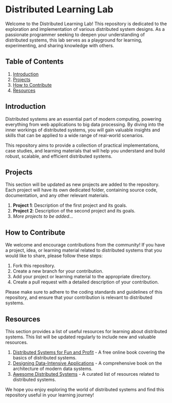 Distributed Learning Lab
========================

Welcome to the Distributed Learning Lab! This repository is dedicated to the exploration and implementation of various distributed system designs. As a passionate programmer seeking to deepen your understanding of distributed systems, this lab serves as a playground for learning, experimenting, and sharing knowledge with others.

Table of Contents
-----------------

1.  [Introduction](#introduction)
2.  [Projects](#projects)
3.  [How to Contribute](#how-to-contribute)
4.  [Resources](#resources)

Introduction
------------

Distributed systems are an essential part of modern computing, powering everything from web applications to big data processing. By diving into the inner workings of distributed systems, you will gain valuable insights and skills that can be applied to a wide range of real-world scenarios.

This repository aims to provide a collection of practical implementations, case studies, and learning materials that will help you understand and build robust, scalable, and efficient distributed systems.

Projects
--------

This section will be updated as new projects are added to the repository. Each project will have its own dedicated folder, containing source code, documentation, and any other relevant materials.

1.  **Project 1**: Description of the first project and its goals.
2.  **Project 2**: Description of the second project and its goals.
3.  _More projects to be added..._

How to Contribute
-----------------

We welcome and encourage contributions from the community! If you have a project, idea, or learning material related to distributed systems that you would like to share, please follow these steps:

1.  Fork this repository.
2.  Create a new branch for your contribution.
3.  Add your project or learning material to the appropriate directory.
4.  Create a pull request with a detailed description of your contribution.

Please make sure to adhere to the coding standards and guidelines of this repository, and ensure that your contribution is relevant to distributed systems.

Resources
---------

This section provides a list of useful resources for learning about distributed systems. This list will be updated regularly to include new and valuable resources.

1.  [Distributed Systems for Fun and Profit](https://book.mixu.net/distsys/index.html) - A free online book covering the basics of distributed systems.
2.  [Designing Data-Intensive Applications](https://dataintensive.net/) - A comprehensive book on the architecture of modern data systems.
3.  [Awesome Distributed Systems](https://github.com/theanalyst/awesome-distributed-systems) - A curated list of resources related to distributed systems.

We hope you enjoy exploring the world of distributed systems and find this repository useful in your learning journey!
